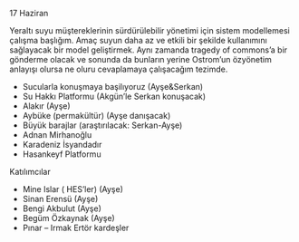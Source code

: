 17 Haziran

Yeraltı suyu müştereklerinin sürdürülebilir yönetimi için sistem modellemesi çalışma başlığım.  Amaç suyun daha az ve etkili bir şekilde kullanımını sağlayacak bir model geliştirmek. Aynı zamanda tragedy of commons’a bir gönderme olacak ve sonunda da bunların yerine Ostrom’un özyönetim anlayışı olursa ne oluru cevaplamaya çalışacağım tezimde.

 - Sucularla konuşmaya başilıyoruz (Ayşe&Serkan)
 - Su Hakkı Platformu  (Akgün’le Serkan konuşacak)
 - Alakır (Ayşe)
 - Aybüke (permakültür) (Ayşe danışacak)
 - Büyük barajlar (araştırılacak: Serkan-Ayşe)
 - Adnan Mirhanoğlu
 - Karadeniz İsyandadır
 - Hasankeyf Platformu

Katılımcılar

- Mine Islar ( HES’ler) (Ayşe)
- Sinan Erensü (Ayşe)
- Bengi Akbulut (Ayşe)
- Begüm Özkaynak (Ayşe)
- Pınar – Irmak Ertör kardeşler
